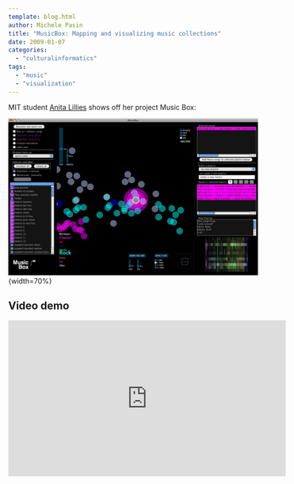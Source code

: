 ```yaml
---
template: blog.html
author: Michele Pasin
title: "MusicBox: Mapping and visualizing music collections"
date: 2009-01-07
categories: 
  - "culturalinformatics"
tags: 
  - "music"
  - "visualization"
---
```


MIT student [Anita Lillies](http://thesis.flyingpudding.com/) shows off her project Music Box:

![musicbox-banner.jpg](../../img/musicbox-banner.jpg){width=70%}

## Video demo

<iframe width="560" height="315" src="https://www.youtube.com/embed/OPbdQ80VkyQ" title="YouTube video player" frameborder="0" allow="accelerometer; autoplay; clipboard-write; encrypted-media; gyroscope; picture-in-picture" allowfullscreen></iframe>



